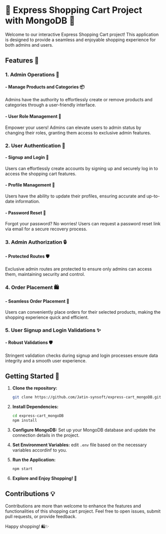 # 🛒 Express Shopping Cart Project with MongoDB 🚀

Welcome to our interactive Express Shopping Cart project! This application is designed to provide a seamless and enjoyable shopping experience for both admins and users.

## Features 🌟

### 1. Admin Operations 💼

#### - Manage Products and Categories 📦

Admins have the authority to effortlessly create or remove products and categories through a user-friendly interface.

#### - User Role Management 🤖

Empower your users! Admins can elevate users to admin status by changing their roles, granting them access to exclusive admin features.

### 2. User Authentication 🔐

#### - Signup and Login 🚀

Users can effortlessly create accounts by signing up and securely log in to access the shopping cart features.

#### - Profile Management 🔄

Users have the ability to update their profiles, ensuring accurate and up-to-date information.

#### - Password Reset 🔑

Forgot your password? No worries! Users can request a password reset link via email for a secure recovery process.

### 3. Admin Authorization 🔒

#### - Protected Routes 🛡️

Exclusive admin routes are protected to ensure only admins can access them, maintaining security and control.

### 4. Order Placement 🛍️

#### - Seamless Order Placement 🚚

Users can conveniently place orders for their selected products, making the shopping experience quick and efficient.

### 5. User Signup and Login Validations ✨

#### - Robust Validations 🛡️

Stringent validation checks during signup and login processes ensure data integrity and a smooth user experience.

## Getting Started 🚀

1. **Clone the repository:**
   ```bash
   git clone https://github.com/Jatin-synsoft/express-cart_mongoDB.git
   ```

2. **Install Dependencies:**
   ```bash
   cd express-cart_mongoDB
   npm install
   ```

3. **Configure MongoDB:**
   Set up your MongoDB database and update the connection details in the project.

4. **Set Environment Variables:**
   edit `.env` file based on the necessary variables accordinf to you.

5. **Run the Application:**
   ```bash
   npm start
   ```

6. **Explore and Enjoy Shopping! 🎉**

## Contributions 💡

Contributions are more than welcome to enhance the features and functionalities of this shopping cart project. Feel free to open issues, submit pull requests, or provide feedback.

Happy shopping! 🛍️✨
